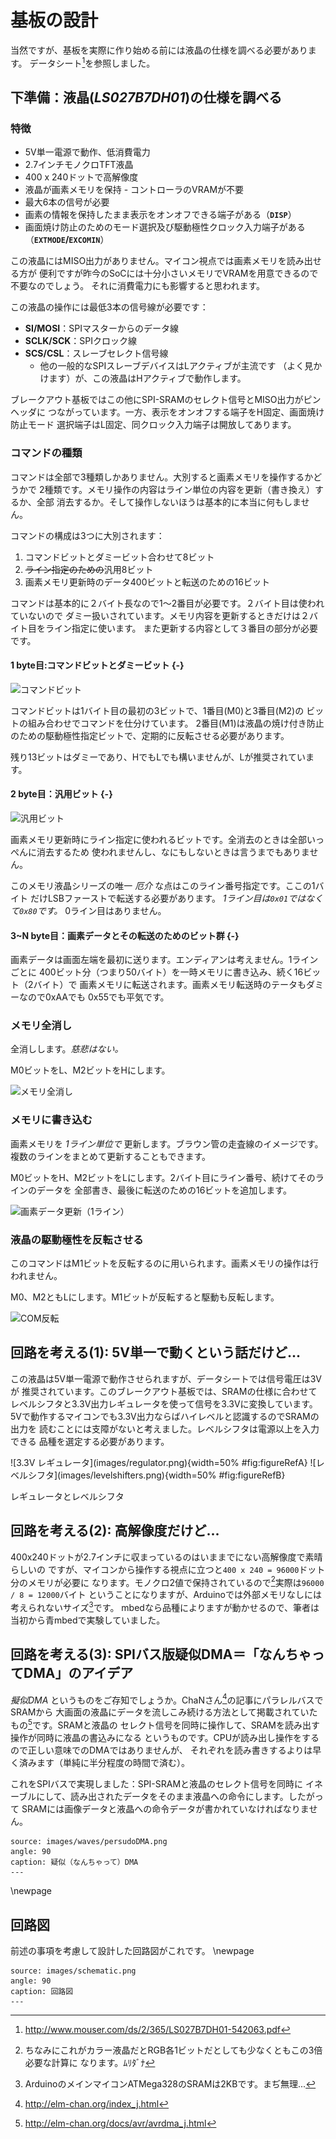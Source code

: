 # 基板の設計

当然ですが、基板を実際に作り始める前には液晶の仕様を調べる必要があります。
データシート[^16]を参照しました。

## 下準備：液晶(_LS027B7DH01_)の仕様を調べる
### 特徴

- 5V単一電源で動作、低消費電力
- 2.7インチモノクロTFT液晶
- 400 x 240ドットで高解像度
- 液晶が画素メモリを保持 - コントローラのVRAMが不要
- 最大6本の信号が必要
- 画素の情報を保持したまま表示をオンオフできる端子がある（**`DISP`**）
- 画面焼け防止のためのモード選択及び駆動極性クロック入力端子がある
  （**`EXTMODE`/`EXCOMIN`**）

この液晶にはMISO出力がありません。マイコン視点では画素メモリを読み出せる方が
便利ですが昨今のSoCには十分小さいメモリでVRAMを用意できるので不要なのでしょう。
それに消費電力にも影響すると思われます。

この液晶の操作には最低3本の信号線が必要です：

- **SI/MOSI**：SPIマスターからのデータ線
- **SCLK/SCK**：SPIクロック線
- **SCS/CSL**：スレーブセレクト信号線
    - 他の一般的なSPIスレーブデバイスはLアクティブが主流です
      （よく見かけます）が、この液晶はHアクティブで動作します。

ブレークアウト基板ではこの他にSPI-SRAMのセレクト信号とMISO出力がピンヘッダに
つながっています。一方、表示をオンオフする端子をH固定、画面焼け防止モード
選択端子はL固定、同クロック入力端子は開放してあります。

### コマンドの種類
コマンドは全部で3種類しかありません。大別すると画素メモリを操作するかどうかで
2種類です。メモリ操作の内容はライン単位の内容を更新（書き換え）するか、全部
消去するか。そして操作しないほうは基本的に本当に何もしません。

コマンドの構成は3つに大別されます：

1. コマンドビットとダミービット合わせて8ビット
1. ~~ライン指定のための~~汎用8ビット
1. 画素メモリ更新時のデータ400ビットと転送のための16ビット

コマンドは基本的に２バイト長なので1〜2番目が必要です。２バイト目は使われていないので
ダミー扱いされています。メモリ内容を更新するときだけは２バイト目をライン指定に使います。
また更新する内容として３番目の部分が必要です。

#### 1 byte目:コマンドビットとダミービット {-}

![コマンドビット](images/bitfields/commandbits.png)

コマンドビットは1バイト目の最初の3ビットで、1番目(M0)と3番目(M2)の
ビットの組み合わせでコマンドを仕分けています。
2番目(M1)は液晶の焼け付き防止のための駆動極性指定ビットで、定期的に反転させる必要があります。

残り13ビットはダミーであり、HでもLでも構いませんが、Lが推奨されています。

#### 2 byte目：汎用ビット {-}

![汎用ビット](images/bitfields/generalpurpose.png)

画素メモリ更新時にライン指定に使われるビットです。全消去のときは全部いっぺんに消去するため
使われませんし、なにもしないときは言うまでもありません。

このメモリ液晶シリーズの唯一 _厄介_ な点はこのライン番号指定です。ここの1バイト
だけLSBファーストで転送する必要があります。
_1ライン目は`0x01`ではなくて`0x80`です。_ 0ライン目はありません。

#### 3~N byte目：画素データとその転送のためのビット群 {-}

画素データは画面左端を最初に送ります。エンディアンは考えません。1ラインごとに
400ビット分（つまり50バイト）を一時メモリに書き込み、続く16ビット（2バイト）で
画素メモリに転送されます。画素メモリ転送時のテータもダミーなので0xAAでも
0x55でも平気です。

### メモリ全消し

全消しします。_慈悲はない。_

M0ビットをL、M2ビットをHにします。

![メモリ全消し](images/bitfield16/sharpcls.png)
<!--
static const uint8_t COM_INVERT = 0x00;    // 0-X-0-XXXXX
static const uint8_t CLEAR_SCREEN = 0x20;  // 0-X-1-XXXXX
static const uint8_t UPDATE = 0x80;        // 1-X-0-XXXXX
 -->
### メモリに書き込む

画素メモリを _1ライン単位で_ 更新します。ブラウン管の走査線のイメージです。
複数のラインをまとめて更新することもできます。

M0ビットをH、M2ビットをLにします。2バイト目にライン番号、続けてそのラインのデータを
全部書き、最後に転送のための16ビットを追加します。

![画素データ更新（1ライン）](images/bitfield16/sharptransfer.png)

### 液晶の駆動極性を反転させる

このコマンドはM1ビットを反転するのに用いられます。画素メモリの操作は行われません。

M0、M2ともLにします。M1ビットが反転すると駆動も反転します。

![COM反転](images/bitfield16/sharpnop.png)

## 回路を考える(1): 5V単一で動くという話だけど...

この液晶は5V単一電源で動作させられますが、データシートでは信号電圧は3Vが
推奨されています。このブレークアウト基板では、SRAMの仕様に合わせて
レベルシフタと3.3V出力レギュレータを使って信号を3.3Vに変換しています。
5Vで動作するマイコンでも3.3V出力ならばハイレベルと認識するのでSRAMの出力を
読むことには支障がないと考えました。レベルシフタは電源以上を入力できる
品種を選定する必要があります。

<div id="fig:figureRef">
![3.3V レギュレータ](images/regulator.png){width=50% #fig:figureRefA}
![レベルシフタ](images/levelshifters.png){width=50% #fig:figureRefB}

レギュレータとレベルシフタ
</div>

## 回路を考える(2): 高解像度だけど...

400x240ドットが2.7インチに収まっているのはいままでにない高解像度で素晴らしいの
ですが、マイコンから操作する視点に立つと`400 x 240 = 96000`ドット分のメモリが必要に
なります。モノクロ2値で保持されているので[^11]実際は`96000 / 8 = 12000`バイト
ということになりますが、Arduinoでは外部メモリなしには考えられないサイズ[^12]です。
mbedなら品種によりますが動かせるので、筆者は当初から青mbedで実験していました。

## 回路を考える(3): SPIバス版疑似DMA＝「なんちゃってDMA」のアイデア

_擬似DMA_ というものをご存知でしょうか。ChaNさん[^13]の記事にパラレルバスでSRAMから
大画面の液晶にデータを流しこみ続ける方法として掲載されていたもの[^14]です。SRAMと液晶の
セレクト信号を同時に操作して、SRAMを読み出す操作が同時に液晶の書込みになる
というものです。CPUが読み出し操作をするので正しい意味でのDMAではありませんが、
それぞれを読み書きするよりは早く済みます（単純に半分程度の時間で済む）。

これをSPIバスで実現しました：SPI-SRAMと液晶のセレクト信号を同時に
イネーブルにして、読み出されたデータをそのまま液晶への命令にします。したがって
SRAMには画像データと液晶への命令データが書かれていなければなりません。

```rotate
source: images/waves/persudoDMA.png
angle: 90
caption: 疑似（なんちゃって）DMA
---
```

\\newpage
## 回路図
前述の事項を考慮して設計した回路図がこれです。
\\newpage

```rotate
source: images/schematic.png
angle: 90
caption: 回路図
---
```
<!--  -->
[^11]: ちなみにこれがカラー液晶だとRGB各1ビットだとしても少なくともこの3倍必要な計算に
なります。ﾑﾘﾀﾞﾅ
[^12]: ArduinoのメインマイコンATMega328のSRAMは2KBです。まぢ無理...
[^13]: http://elm-chan.org/index_j.html
[^14]: http://elm-chan.org/docs/avr/avrdma_j.html
<!-- [^15]: TODO:実際はSRAMの読み出し命令を書き込んでいる間、液晶はセレクトされません -->
[^16]: http://www.mouser.com/ds/2/365/LS027B7DH01-542063.pdf
